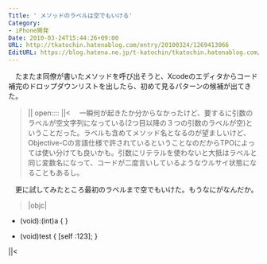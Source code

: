 ```yaml
---
Title: ' メソッドのラベルは空でもいける'
Category:
- iPhone開発
Date: 2010-03-24T15:44:26+09:00
URL: http://tkatochin.hatenablog.com/entry/20100324/1269413066
EditURL: https://blog.hatena.ne.jp/t-katochin/tkatochin.hatenablog.com/atom/entry/6653586347154753816
---
```


　たまたま同僚が書いたメソッドを呼び出そうと、Xcodeのエディタからコード補完のドロップダウンリストを出したら、初めて見るパターンの候補が出てきた。
>||
open::::
||<
　一瞬何が起きたか分からなかったけど、要するに引数のラベルが空文字列になっている(2つ目以降の３つの引数のラベルが空)ということだった。ラベルも含めてメソッド名となるのが望ましいけど、Objective-Cの言語仕様で許されているということなのだからTPOによっては使い分けても良いかも。引数にリテラルを使わないと大抵はラベルと同じ変数名になって、コードが二度言いしているようなウルサイ状態になることもあるし。

　更に試してみたところ最初のラベルまで空でもいけた。もうなにがなんだか。
>|objc|

- (void):(int)a {
}

- (void)test {
  [self :123];
}

||<
